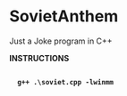 # SovietAnthem
Just a Joke program in C++

<strong>INSTRUCTIONS<strong>

<code>
  g++ .\soviet.cpp -lwinmm
